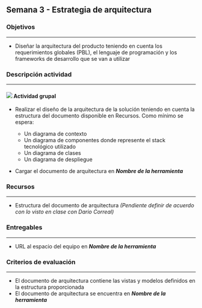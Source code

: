 
## Semana 3 - Estrategia de arquitectura

### Objetivos

---
* Diseñar la arquitectura del producto teniendo en cuenta los requerimientos globales (PBL), el lenguaje de programación y los frameworks de desarrollo que se van a utilizar


### Descripción actividad

---

#### ![](./../../assets/images/grupo.png) Actividad grupal

* Realizar el diseño de la arquitectura de la solución teniendo en cuenta la estructura del documento disponible en Recursos. Como mínimo se espera:
   * Un diagrama de contexto
   * Un diagrama de componentes donde represente el stack tecnológico utilizado
   * Un diagrama de clases
   * Un diagrama de despliegue

* Cargar el documento de arquitectura en **_Nombre de la herramienta_**


### Recursos 

---
* Estructura del documento de arquitectura *(Pendiente definir de acuerdo con lo visto en clase con Dario Correal)*


### Entregables

---
* URL al espacio del equipo en **_Nombre de la herramienta_**

### Criterios de evaluación

---

* El documento de arquitectura contiene las vistas y modelos definidos en la estructura proporcionada
* El documento de arquitectura se encuentra en **_Nombre de la herramienta_**
